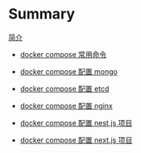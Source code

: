 # Summary

[简介](README.md)
 
- [docker compose 常用命令](docker-compose-cli.md)

- [docker compose 配置 mongo](docker-compose-mongo.md)

- [docker compose 配置 etcd](docker-compose-etcd.md)

- [docker compose 配置 nginx]()

- [docker compose 配置 nest.js 项目]()

- [docker compose 配置 next.js 项目]()



